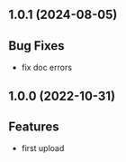 ## 1.0.1 (2024-08-05)

## Bug Fixes

- fix doc errors

## 1.0.0 (2022-10-31)

## Features

- first upload